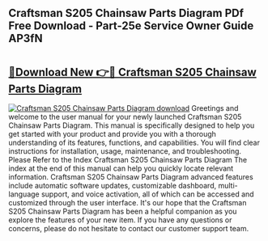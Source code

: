 ## Craftsman S205 Chainsaw Parts Diagram PDf Free Download - Part-25e Service Owner Guide AP3fN

# <h2><a href="http://dfjwtr.blite.top/?on=Craftsman+S205+Chainsaw+Parts+Diagram">🔗Download New 👉🔴 Craftsman S205 Chainsaw Parts Diagram</a></h2>

[![Craftsman S205 Chainsaw Parts Diagram download](https://i.imgur.com/lujVjoI.png)](http://dfjwtr.blite.top/?on=Craftsman+S205+Chainsaw+Parts+Diagram)
Greetings and welcome to the user manual for your newly launched Craftsman S205 Chainsaw Parts Diagram. This manual is specifically designed to help you get started with your product and provide you with a thorough understanding of its features, functions, and capabilities. You will find clear instructions for installation, usage, maintenance, and troubleshooting. Please Refer to the Index Craftsman S205 Chainsaw Parts Diagram The index at the end of this manual can help you quickly locate relevant information. Craftsman S205 Chainsaw Parts Diagram advanced features include automatic software updates, customizable dashboard, multi-language support, and voice activation, all of which can be accessed and customized through the user interface. It's our hope that the Craftsman S205 Chainsaw Parts Diagram has been a helpful companion as you explore the features of your new item. If you have any questions or concerns, please do not hesitate to contact our customer support team.
